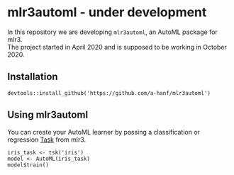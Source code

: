 # mlr3automl - under development

In this repository we are developing `mlr3automl`, an AutoML package for mlr3.  
The project started in April 2020 and is supposed to be working in October 2020.

## Installation

`devtools::install_github('https://github.com/a-hanf/mlr3automl')`

## Using mlr3automl

You can create your AutoML learner by passing a classification or regression [Task](https://mlr3book.mlr-org.com/tasks.html) from mlr3.

```
iris_task <- tsk('iris')
model <- AutoML(iris_task)
model$train()
```
